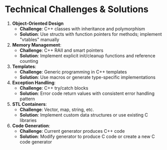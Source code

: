 # Technical **Challenge**s & **Solution**s

1. **Object-Oriented Design**
    * **Challenge**: C++ classes with inheritance and polymorphism
    * **Solution**: Use structs with function pointers for methods; implement "vtables" manually
2. **Memory Management**:
    * **Challenge**: C++ RAII and smart pointers
    * **Solution**: Implement explicit init/cleanup functions and reference counting
3. **Templates**:
    * **Challenge**: Generic programming in C++ templates
    * **Solution**: Use macros or generate type-specific implementations
4. **Exception Handling**:
    * **Challenge**: C++ try/catch blocks
    * **Solution**: Error code return values with consistent error handling pattern
5. **STL Containers**:
    * **Challenge**: Vector, map, string, etc.
    * **Solution**: Implement custom data structures or use existing C libraries
6. **Code Generation**:
    * **Challenge**: Current generator produces C++ code
    * **Solution**: Modify generator to produce C code or create a new C code generator
